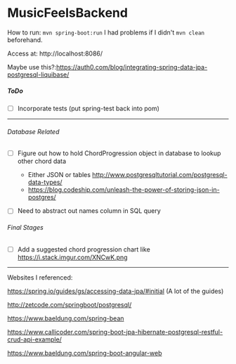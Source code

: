 # MusicFeelsBackend

How to run:
`mvn spring-boot:run` I had problems if I didn't `mvn clean` beforehand.

Access at: http://localhost:8086/

Maybe use this?:https://auth0.com/blog/integrating-spring-data-jpa-postgresql-liquibase/

##### ToDo

- [ ] Incorporate tests (put spring-test back into pom)
---

###### Database Related

- [ ] Figure out how to hold ChordProgression object in database to lookup other chord data
    - Either JSON or tables http://www.postgresqltutorial.com/postgresql-data-types/
    - https://blog.codeship.com/unleash-the-power-of-storing-json-in-postgres/

- [ ] Need to abstract out names column in SQL query

###### Final Stages

- [ ] Add a suggested chord progression chart like https://i.stack.imgur.com/XNCwK.png


---

Websites I referenced:


https://spring.io/guides/gs/accessing-data-jpa/#initial (A lot of the guides)

http://zetcode.com/springboot/postgresql/

https://www.baeldung.com/spring-bean

https://www.callicoder.com/spring-boot-jpa-hibernate-postgresql-restful-crud-api-example/

https://www.baeldung.com/spring-boot-angular-web

